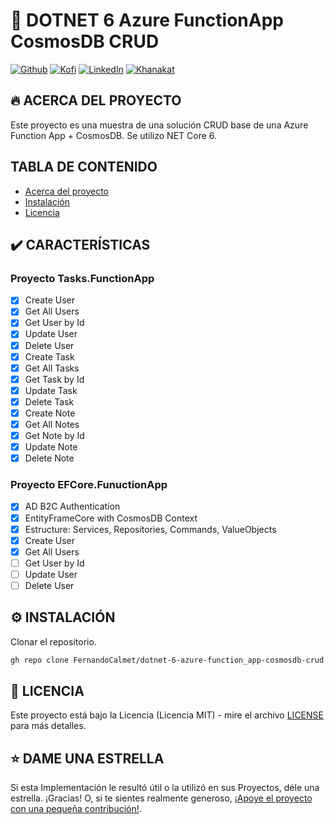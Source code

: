 # 🦄 DOTNET 6 Azure FunctionApp CosmosDB CRUD

[![Github][github-shield]][github-url]
[![Kofi][kofi-shield]][kofi-url]
[![LinkedIn][linkedin-shield]][linkedin-url]
[![Khanakat][khanakat-shield]][khanakat-url]

## 🔥 ACERCA DEL PROYECTO

Este proyecto es una muestra de una solución CRUD base de una Azure Function App + CosmosDB.  Se utilizo NET Core 6.

## TABLA DE CONTENIDO

* [Acerca del proyecto](#acerca-del-proyecto)
* [Instalación](#instalación)
* [Licencia](#licencia)

## ✔️ CARACTERÍSTICAS

### Proyecto Tasks.FunctionApp

- [x] Create User
- [x] Get All Users
- [x] Get User by Id
- [x] Update User
- [x] Delete User
- [x] Create Task
- [x] Get All Tasks
- [x] Get Task by Id
- [x] Update Task
- [x] Delete Task
- [x] Create Note
- [x] Get All Notes
- [x] Get Note by Id
- [x] Update Note
- [x] Delete Note

### Proyecto EFCore.FunuctionApp

- [x] AD B2C Authentication
- [x] EntityFrameCore with CosmosDB Context
- [x] Estructure: Services, Repositories, Commands, ValueObjects
- [x] Create User
- [x] Get All Users
- [ ] Get User by Id
- [ ] Update User
- [ ] Delete User

## ⚙️ INSTALACIÓN

Clonar el repositorio.

```bash
gh repo clone FernandoCalmet/dotnet-6-azure-function_app-cosmosdb-crud
```

## 📄 LICENCIA

Este proyecto está bajo la Licencia (Licencia MIT) - mire el archivo [LICENSE](LICENSE) para más detalles.

## ⭐️ DAME UNA ESTRELLA

Si esta Implementación le resultó útil o la utilizó en sus Proyectos, déle una estrella. ¡Gracias! O, si te sientes realmente generoso, [¡Apoye el proyecto con una pequeña contribución!](https://ko-fi.com/fernandocalmet).

<!--- reference style links --->
[github-shield]: https://img.shields.io/badge/-@fernandocalmet-%23181717?style=flat-square&logo=github
[github-url]: https://github.com/fernandocalmet
[kofi-shield]: https://img.shields.io/badge/-@fernandocalmet-%231DA1F2?style=flat-square&logo=kofi&logoColor=ff5f5f
[kofi-url]: https://ko-fi.com/fernandocalmet
[linkedin-shield]: https://img.shields.io/badge/-fernandocalmet-blue?style=flat-square&logo=Linkedin&logoColor=white&link=https://www.linkedin.com/in/fernandocalmet
[linkedin-url]: https://www.linkedin.com/in/fernandocalmet
[khanakat-shield]: https://img.shields.io/badge/khanakat.com-brightgreen?style=flat-square
[khanakat-url]: https://khanakat.com
